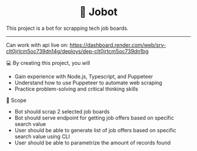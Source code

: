 <h1 align="center">
  🤖 Jobot
</h1>

This project is a bot for scrapping tech job boards.

---

Can work with api live on: https://dashboard.render.com/web/srv-clt0jrlcm5oc739dn14g/deploys/dep-clt0jrtcm5oc739dn1bg

💻 By creating this project, you will

- Gain experience with Node.js, Typescript, and Puppeteer
- Understand how to use Puppeteer to automate web scraping
- Practice problem-solving and critical thinking skills

🎯 Scope

- Bot should scrap 2 selected job boards
- Bot should serve endpoint for getting job offers based on specific search value
- User should be able to generate list of job offers based on specific search value using CLI
- User should be able to parametrize the amount of records found
